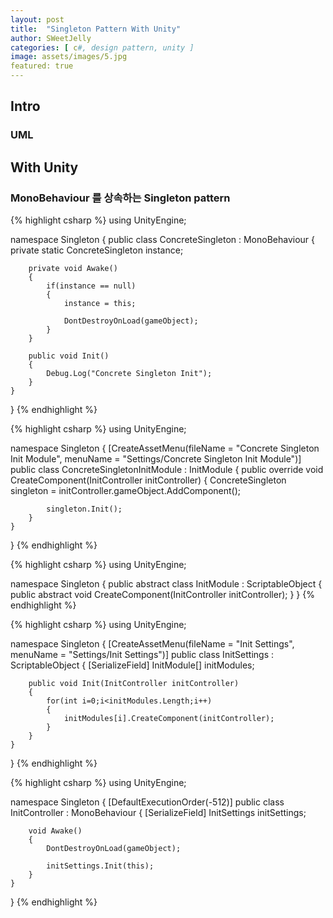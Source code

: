 ```yaml
---
layout: post
title:  "Singleton Pattern With Unity"
author: SWeetJelly
categories: [ c#, design pattern, unity ]
image: assets/images/5.jpg
featured: true
---
```


## Intro

### UML

## With Unity

### MonoBehaviour 를 상속하는 Singleton pattern

{% highlight csharp %}
using UnityEngine;

namespace Singleton
{
    public class ConcreteSingleton : MonoBehaviour
    {
        private static ConcreteSingleton instance;

        private void Awake()
        {
            if(instance == null)
            {
                instance = this;

                DontDestroyOnLoad(gameObject);
            }
        }

        public void Init()
        {
            Debug.Log("Concrete Singleton Init");
        }
    }
}
{% endhighlight %}

{% highlight csharp %}
using UnityEngine;

namespace Singleton
{
    [CreateAssetMenu(fileName = "Concrete Singleton Init Module", menuName = "Settings/Concrete Singleton Init Module")]
    public class ConcreteSingletonInitModule : InitModule
    {
        public override void CreateComponent(InitController initController)
        {
            ConcreteSingleton singleton = initController.gameObject.AddComponent<ConcreteSingleton>();

            singleton.Init();
        }
    }
}
{% endhighlight %}

{% highlight csharp %}
using UnityEngine;

namespace Singleton
{
    public abstract class InitModule : ScriptableObject
    {
        public abstract void CreateComponent(InitController initController);
    }
}
{% endhighlight %}

{% highlight csharp %}
using UnityEngine;

namespace Singleton
{
    [CreateAssetMenu(fileName = "Init Settings", menuName = "Settings/Init Settings")]
    public class InitSettings : ScriptableObject
    {
        [SerializeField]
        InitModule[] initModules;

        public void Init(InitController initController)
        {
            for(int i=0;i<initModules.Length;i++)
            {
                initModules[i].CreateComponent(initController);
            }
        }
    }
}
{% endhighlight %}

{% highlight csharp %}
using UnityEngine;

namespace Singleton
{
    [DefaultExecutionOrder(-512)]
    public class InitController : MonoBehaviour
    {
        [SerializeField]
        InitSettings initSettings;

        void Awake()
        {
            DontDestroyOnLoad(gameObject);

            initSettings.Init(this);
        }
    }
}
{% endhighlight %}
